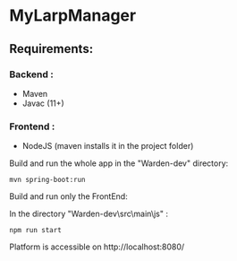 # MyLarpManager

## Requirements:

### Backend :
* Maven
* Javac (11+)

### Frontend :
* NodeJS (maven installs it in the project folder)

Build and run the whole app in the "Warden-dev" directory:

`mvn spring-boot:run`

Build and run only the FrontEnd:

In the directory "Warden-dev\src\main\js" :

`npm run start`

Platform is accessible on http://localhost:8080/
